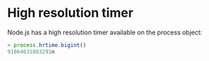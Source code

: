 # High resolution timer

Node.js has a high resolution timer available on the process object:

```javascript
> process.hrtime.bigint()
91064631083291n
```

